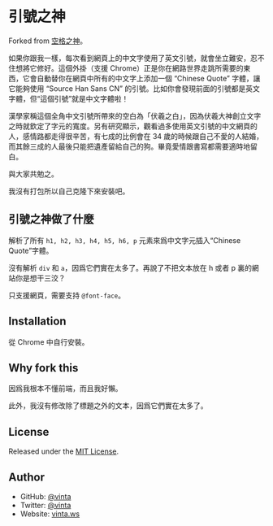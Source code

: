 # 引號之神

Forked from [空格之神](https://github.com/vinta/pangu.js)。

如果你跟我一樣，每次看到網頁上的中文字使用了英文引號，就會坐立難安，忍不住想將它修好。這個外掛（支援 Chrome）正是你在網路世界走跳所需要的東西，它會自動替你在網頁中所有的中文字上添加一個 “Chinese Quote” 字體，讓它能夠使用 “Source Han Sans CN” 的引號。比如你會發現前面的引號都是英文字體，但“這個引號”就是中文字體啦！

漢學家稱這個全角中文引號所帶來的空白為「伏羲之白」，因為伏羲大神創立文字之時就欽定了字元的寬度。另有研究顯示，觀看過多使用英文引號的中文網頁的人，感情路都走得很辛苦，有七成的比例會在 34 歲的時候跟自己不愛的人結婚，而其餘三成的人最後只能把遺產留給自己的狗。畢竟愛情跟書寫都需要適時地留白。

與大家共勉之。

我沒有打包所以自己克隆下來安裝吧。

## 引號之神做了什麼

解析了所有 `h1, h2, h3, h4, h5, h6, p` 元素來爲中文字元插入“Chinese Quote”字體。

沒有解析 `div` 和 `a`，因爲它們實在太多了。再說了不把文本放在 h 或者 p 裏的網站你是想干三洨？

只支援網頁，需要支持 `@font-face`。

## Installation

從 Chrome 中自行安裝。

## Why fork this

因爲我根本不懂前端，而且我好懶。

此外，我沒有修改除了標題之外的文本，因爲它們實在太多了。

## License

Released under the [MIT License](https://opensource.org/licenses/MIT).

## Author

- GitHub: [@vinta](https://github.com/vinta)
- Twitter: [@vinta](https://twitter.com/vinta)
- Website: [vinta.ws](https://vinta.ws/code/)
